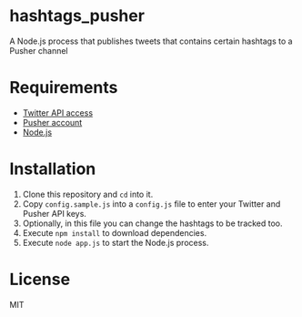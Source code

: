 # hashtags_pusher

A Node.js process that publishes tweets that contains certain hashtags to a Pusher channel

# Requirements

- [Twitter API access](https://apps.twitter.com/app/new)
- [Pusher account](https://pusher.com/signup)
- [Node.js](https://nodejs.org/en/download/)

# Installation
1. Clone this repository and `cd` into it.
2. Copy `config.sample.js` into a `config.js` file to enter your Twitter and Pusher API keys.
3. Optionally, in this file you can change the hashtags to be tracked too.
4. Execute `npm install` to download dependencies.
5. Execute `node app.js` to start the Node.js process.

# License
MIT